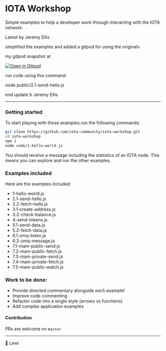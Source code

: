 # IOTA Workshop

Simple examples to help a developer work through interacting with the IOTA network. 


Latest by Jeremy Ellis

simplified the examples and added a gitpod for using the originals


my gitpod snapshot at

[![Open in Gitpod](https://gitpod.io/button/open-in-gitpod.svg)](https://gitpod.io#snapshot/be86cc59-7b7b-49f5-893a-761e0d964ba8)

run code using this command.


node public/2.1-send-hello.js
 
 

end update b Jeremy Ellis

---------------------------------------------------------------------------------------


### Getting started

To start playing with these examples run the following commands:

```bash
git clone https://github.com/iota-community/iota-workshop.git
cd iota-workshop
npm i
node code/1-hello-world.js
```

You should receive a message including the statistics of an IOTA node. This means you can explore and run the other examples.



### Examples included

Here are the examples included:

- 1-hello-world.js
- 2.1-send-hello.js
- 2.2-fetch-hello.js
- 3.1-create-address.js
- 3.2-check-balance.js
- 4-send-tokens.js
- 5.1-send-data.js
- 5.2-fetch-data.js
- 6.1-zmq-listen.js
- 6.2-zmq-message.js
- 7.1-mam-public-send.js
- 7.2-mam-public-fetch.js
- 7.3-mam-private-send.js
- 7.4-mam-private-fetch.js
- 7.5-mam-public-watch.js



### Work to be done:

- Provide directed commentary alongside each example!
- Improve code commenting
- Refactor code into a single style (arrows vs functions)
- Add complex application examples



#### Contribution

PRs are welcome on `master`



----

:beers: Lewi
